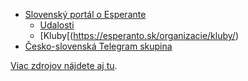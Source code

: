 - [Slovenský portál o Esperante](https://esperanto.sk/)
  - [Udalosti](https://esperanto.sk/udalosti/)
  - [Kluby[(https://esperanto.sk/organizacie/kluby/)
- [Česko-slovenská Telegram skupina](https://cssk.telegramo.org/)

[Viac zdrojov nájdete aj tu](/en/post/).
